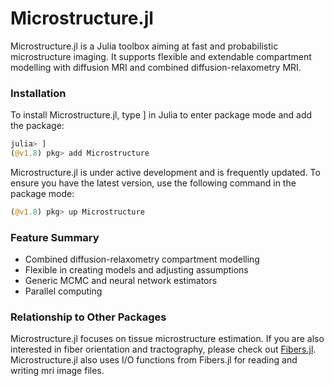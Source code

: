 # Microstructure.jl

Microstructure.jl is a Julia toolbox aiming at fast and probabilistic microstructure imaging. It supports flexible and extendable compartment modelling with diffusion MRI and combined diffusion-relaxometry MRI. 

### Installation 
To install Microstructure.jl, type ] in Julia to enter package mode and add the package:

```julia
julia> ]
(@v1.8) pkg> add Microstructure
```

Microstructure.jl is under active development and is frequently updated. To ensure you have the latest version, use the following command in the package mode:

```julia
(@v1.8) pkg> up Microstructure
```

### Feature Summary 
- Combined diffusion-relaxometry compartment modelling
- Flexible in creating models and adjusting assumptions
- Generic MCMC and neural network estimators
- Parallel computing 

### Relationship to Other Packages
Microstructure.jl focuses on tissue microstructure estimation. If you are also interested in fiber orientation and tractography, please check out [Fibers.jl](https://github.com/lincbrain/Fibers.jl). Microstructure.jl also uses I/O functions from Fibers.jl for reading and writing mri image files. 
